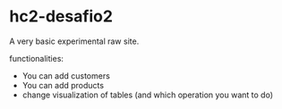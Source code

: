 # hc2-desafio2

A very basic experimental raw site.

functionalities:

 - You can add customers 
 - You can add products
 - change visualization of tables (and which operation you want to do)
